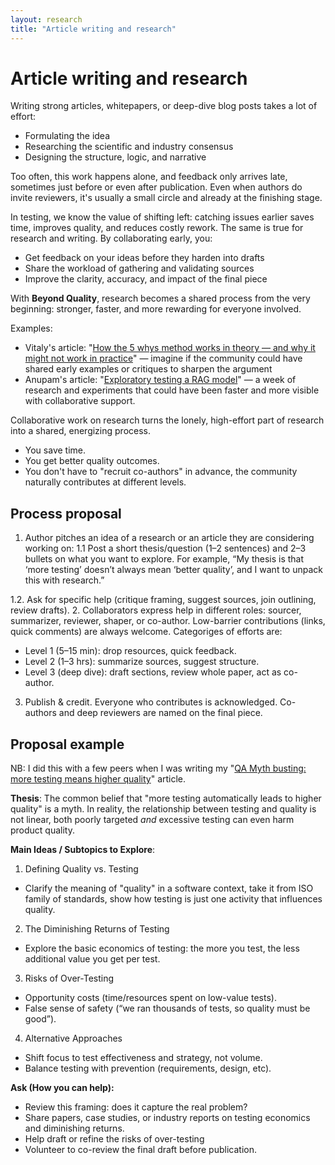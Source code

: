 ```yaml
---
layout: research
title: "Article writing and research"
---
```


# Article writing and research

Writing strong articles, whitepapers, or deep-dive blog posts takes a lot of effort:
- Formulating the idea
- Researching the scientific and industry consensus
- Designing the structure, logic, and narrative

Too often, this work happens alone, and feedback only arrives late, sometimes just before or even after publication. Even when authors do invite reviewers, it's usually a small circle and already at the finishing stage.

In testing, we know the value of shifting left: catching issues earlier saves time, improves quality, and reduces costly rework. The same is true for research and writing. By collaborating early, you:

- Get feedback on your ideas before they harden into drafts
- Share the workload of gathering and validating sources
- Improve the clarity, accuracy, and impact of the final piece

With **Beyond Quality**, research becomes a shared process from the very beginning: stronger, faster, and more rewarding for everyone involved.

Examples:
- Vitaly's article: "[How the 5 whys method works in theory — and why it might not work in practice](https://qase.io/blog/5-whys/)" — imagine if the community could have shared early examples or critiques to sharpen the argument
- Anupam's article: "[Exploratory testing a RAG model](https://anukrit.de/articles/rag/)" — a week of research and experiments that could have been faster and more visible with collaborative support.

Collaborative work on research turns the lonely, high-effort part of research into a shared, energizing process.
- You save time.
- You get better quality outcomes.
- You don't have to "recruit co-authors" in advance, the community naturally contributes at different levels.

## Process proposal

1. Author pitches an idea of a research or an article they are considering working on:
1.1 Post a short thesis/question (1–2 sentences) and 2–3 bullets on what you want to explore. For example, “My thesis is that ‘more testing’ doesn’t always mean ‘better quality’, and I want to unpack this with research.”

1.2. Ask for specific help (critique framing, suggest sources, join outlining, review drafts).
2. Collaborators express help in different roles: sourcer, summarizer, reviewer, shaper, or co-author. Low-barrier contributions (links, quick comments) are always welcome. Categoriges of efforts are:
- Level 1 (5–15 min): drop resources, quick feedback.
- Level 2 (1–3 hrs): summarize sources, suggest structure.
- Level 3 (deep dive): draft sections, review whole paper, act as co-author.
3. Publish & credit. Everyone who contributes is acknowledged. Co-authors and deep reviewers are named on the final piece.

## Proposal example

NB: I did this with a few peers when I was writing my "[QA Myth busting: more testing means higher quality](https://qase.io/blog/qa-myth-busting-more-testing-means-better-quality/)" article.

**Thesis**:
The common belief that "more testing automatically leads to higher quality" is a myth. In reality, the relationship between testing and quality is not linear, both  poorly targeted _and_ excessive testing can even harm product quality.

**Main Ideas / Subtopics to Explore**:
1. Defining Quality vs. Testing
- Clarify the meaning of "quality" in a software context, take it from ISO family of standards, show how testing is just one activity that influences quality.
2. The Diminishing Returns of Testing
- Explore the basic economics of testing: the more you test, the less additional value you get per test.
3. Risks of Over-Testing
- Opportunity costs (time/resources spent on low-value tests).
- False sense of safety (“we ran thousands of tests, so quality must be good”).
4. Alternative Approaches
- Shift focus to test effectiveness and strategy, not volume.
- Balance testing with prevention (requirements, design, etc).

**Ask (How you can help):**
- Review this framing: does it capture the real problem?
- Share papers, case studies, or industry reports on testing economics and diminishing returns.
- Help draft or refine the risks of over-testing
- Volunteer to co-review the final draft before publication.


